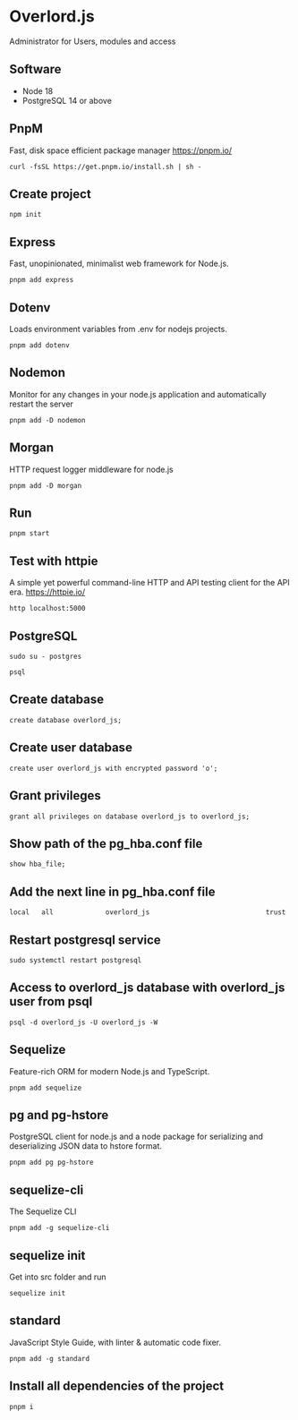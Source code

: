 # Overlord.js
Administrator for Users, modules and access

## Software
* Node 18
* PostgreSQL 14 or above

## PnpM
Fast, disk space efficient package manager
https://pnpm.io/
```
curl -fsSL https://get.pnpm.io/install.sh | sh -
```
## Create project
```
npm init
```
## Express
Fast, unopinionated, minimalist web framework for Node.js.
```
pnpm add express 
```
## Dotenv 
Loads environment variables from .env for nodejs projects. 
```
pnpm add dotenv
```
## Nodemon 
Monitor for any changes in your node.js application and automatically restart the server
```
pnpm add -D nodemon
```
## Morgan 
HTTP request logger middleware for node.js 
```
pnpm add -D morgan
```
## Run
```
pnpm start
```
## Test with httpie
A simple yet powerful command-line HTTP and API testing client for the API era.
https://httpie.io/
```
http localhost:5000
```
## PostgreSQL
```
sudo su - postgres
```
```
psql
```
## Create database
```
create database overlord_js;
```
## Create user database
```
create user overlord_js with encrypted password 'o';
```
## Grant privileges
```
grant all privileges on database overlord_js to overlord_js;
```
## Show path of the pg_hba.conf file
```
show hba_file;
```
## Add the next line in pg_hba.conf file
```
local   all             overlord_js                             trust
```
## Restart postgresql service
```
sudo systemctl restart postgresql
```
## Access to overlord_js database with overlord_js user from psql 
```
psql -d overlord_js -U overlord_js -W
```
## Sequelize
Feature-rich ORM for modern Node.js and TypeScript.
```
pnpm add sequelize
```
## pg and pg-hstore
PostgreSQL client for node.js and a node package for serializing and deserializing JSON data to hstore format.
```
pnpm add pg pg-hstore
```
## sequelize-cli
The Sequelize CLI 
```
pnpm add -g sequelize-cli
```
## sequelize init
Get into src folder and run 
```
sequelize init
```
## standard
JavaScript Style Guide, with linter & automatic code fixer.
```
pnpm add -g standard
```


## Install all dependencies of the project
```
pnpm i
```

